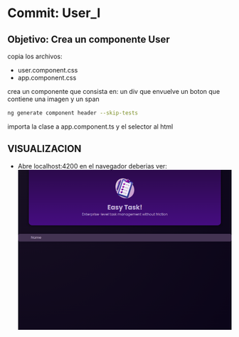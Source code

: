# **Commit: User_I**

## Objetivo: Crea un componente User

copia los archivos:

- user.component.css
- app.component.css

crea un componente que consista en:
un div que envuelve un boton que contiene una imagen y un span

```bash
ng generate component header --skip-tests
```

importa la clase a app.component.ts y el selector al html

## VISUALIZACION

- Abre localhost:4200 en el navegador deberias ver:
  ![User_I_Layout](./htmlOutput.png)
